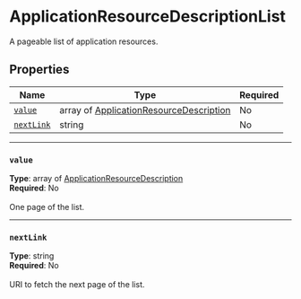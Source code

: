 # ApplicationResourceDescriptionList

A pageable list of application resources.

## Properties
| Name | Type | Required |
| --- | --- | --- |
| [`value`](#value) | array of [ApplicationResourceDescription](mesh-model-applicationresourcedescription.md) | No |
| [`nextLink`](#nextlink) | string | No |

____
### `value`
__Type__: array of [ApplicationResourceDescription](mesh-model-applicationresourcedescription.md) <br/>
__Required__: No<br/>
<br/>
One page of the list.

____
### `nextLink`
__Type__: string <br/>
__Required__: No<br/>
<br/>
URI to fetch the next page of the list.
